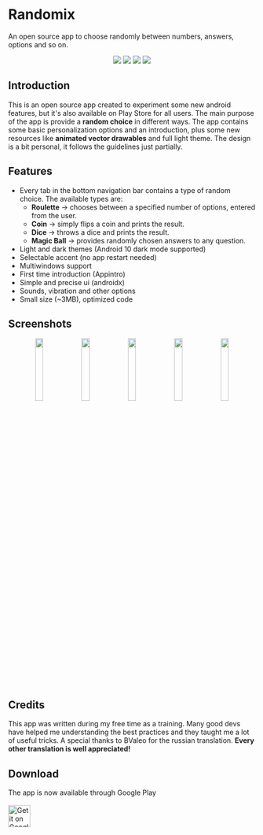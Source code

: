 # Randomix

An open source app to choose randomly between numbers, answers, options and so on.

<p align='center'>
  <a href='https://github.com/m-i-n-a-r/randomix/blob/master/LICENSE.md'><img src='https://img.shields.io/cocoapods/l/AFNetworking.svg'/></a>
  <img src='https://img.shields.io/badge/version-1.3.X-blue'/>
	<img src='https://img.shields.io/badge/status-released-success'/>
	<img src='https://img.shields.io/badge/-translations%20needed!-yellow'/>
</p>

## Introduction
This is an open source app created to experiment some new android features, but it's also available on Play Store for all users.
The main purpose of the app is provide a **random choice** in different ways. The app contains some basic personalization options and an introduction, plus some new resources like **animated vector drawables** and full light theme. The design is a bit personal, it follows the guidelines just partially.

## Features
- Every tab in the bottom navigation bar contains a type of random choice. The available types are:
  - **Roulette** -> chooses between a specified number of options, entered from the user.
  - **Coin** -> simply flips a coin and prints the result.
  - **Dice** -> throws a dice and prints the result.
  - **Magic Ball** -> provides randomly chosen answers to any question.
- Light and dark themes (Android 10 dark mode supported)
- Selectable accent (no app restart needed)
- Multiwindows support
- First time introduction (Appintro)
- Simple and precise ui (androidx)
- Sounds, vibration and other options
- Small size (~3MB), optimized code

## Screenshots
<p align='center'>
  <img src='https://i.imgur.com/glVoAFD.jpg' width='18%'/>
  <img src='https://i.imgur.com/afoAWAP.jpg' width='18%'/>
  <img src='https://i.imgur.com/WxqCbEZ.jpg' width='18%'/>
  <img src='https://i.imgur.com/nnVdlsw.jpg' width='18%'/>
  <img src='https://i.imgur.com/AvNt6eg.jpg' width='18%'/>
</p>

## Credits
This app was written during my free time as a training. Many good devs have helped me understanding the best practices and they taught me a lot of useful tricks. A special thanks to BValeo for the russian translation. **Every other translation is well appreciated!**

## Download
The app is now available through Google Play\
\
<a href='https://play.google.com/store/apps/details?id=com.minar.randomix'>
  <img height="45" alt="Get it on Google Play"
      src='https://play.google.com/intl/en_us/badges/images/apps/en-play-badge.png' />
</a>

